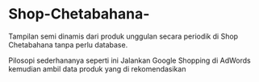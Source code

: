 # Shop-Chetabahana-
Tampilan semi dinamis dari produk unggulan secara periodik di Shop Chetabahana tanpa perlu database.

Pilosopi sederhananya seperti ini
Jalankan Google Shopping di AdWords kemudian ambil data produk yang di rekomendasikan



